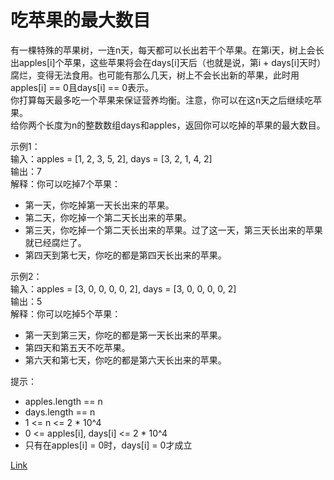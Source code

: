 <h1>吃苹果的最大数目</h1>

有一棵特殊的苹果树，一连n天，每天都可以长出若干个苹果。在第i天，树上会长出apples[i]个苹果，这些苹果将会在days[i]天后（也就是说，第i + days[i]天时）腐烂，变得无法食用。也可能有那么几天，树上不会长出新的苹果，此时用apples[i] == 0且days[i] == 0表示。</br>
你打算每天最多吃一个苹果来保证营养均衡。注意，你可以在这n天之后继续吃苹果。</br>
给你两个长度为n的整数数组days和apples，返回你可以吃掉的苹果的最大数目。</br>

示例1：</br>
输入：apples = [1, 2, 3, 5, 2], days = [3, 2, 1, 4, 2]</br>
输出：7</br>
解释：你可以吃掉7个苹果：</br>
- 第一天，你吃掉第一天长出来的苹果。</br>
- 第二天，你吃掉一个第二天长出来的苹果。</br>
- 第三天，你吃掉一个第二天长出来的苹果。过了这一天，第三天长出来的苹果就已经腐烂了。</br>
- 第四天到第七天，你吃的都是第四天长出来的苹果。</br>

示例2：</br>
输入：apples = [3, 0, 0, 0, 0, 2], days = [3, 0, 0, 0, 0, 2]</br>
输出：5</br>
解释：你可以吃掉5个苹果：</br>
- 第一天到第三天，你吃的都是第一天长出来的苹果。</br>
- 第四天和第五天不吃苹果。</br>
- 第六天和第七天，你吃的都是第六天长出来的苹果。</br>

提示：
- apples.length == n
- days.length == n
- 1 <= n <= 2 * 10^4
- 0 <= apples[i], days[i] <= 2 * 10^4
- 只有在apples[i] = 0时，days[i] = 0才成立

[Link](https://leetcode-cn.com/problems/maximum-number-of-eaten-apples/)